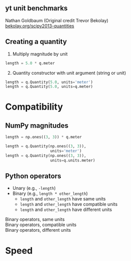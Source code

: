 ## yt unit benchmarks

Nathan Goldbaum (Original credit Trevor Bekolay) <br>
[bekolay.org/scipy2013-quantities](http://bekolay.org/scipy2013-quantities)




## Creating a quantity

1. Multiply magnitude by unit <span data-icon="&#xe007;" class="fragment"></span>
```python
length = 5.0 * q.meter
```
2. Quantity constructor with unit argument (string or unit)
```python
length = q.Quantity(5.0, units='meter')
length = q.Quantity(5.0, units=q.meter)
```


<div id="syntax" class="table-container"></div>



# Compatibility


## NumPy magnitudes

```python
length = np.ones((3, 3)) * q.meter

length = q.Quantity(np.ones((3, 3)),
                    units='meter')
length = q.Quantity(np.ones((3, 3)),
                    units=q.units.meter)
```


<div id="compatibility-syntax" class="table-container"></div>


## Python operators

* Unary (e.g., `-length`)
* Binary (e.g., `length * other_length`)
  * `length` and `other_length` have same units
  * `length` and `other_length` have compatible units
  * `length` and `other_length` have different units


<div id="compatibility-unary_ops" class="table-container"></div>


<div id="compatibility-binary_same_ops" class="table-container"></div>
Binary operators, same units


<div id="compatibility-binary_compatible_ops" class="table-container"></div>
Binary operators, compatible units


<div id="compatibility-binary_different_ops" class="table-container"></div>
Binary operators, different units



# Speed


<div id="speed"><svg></svg></div>



